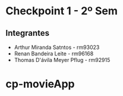 # Checkpoint 1 - 2º Sem

## Integrantes
- Arthur Miranda Satntos - rm93023
- Renan Bandeira Leite - rm96168
- Thomas D'ávila Meyer Pflug - rm92915

   
# cp-movieApp
